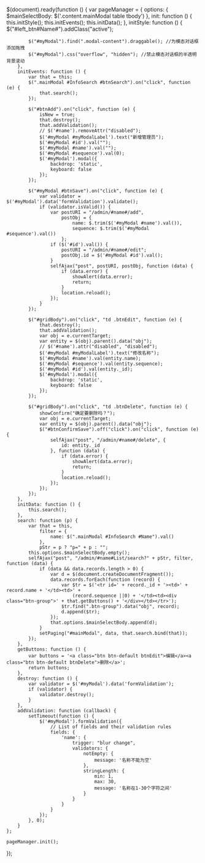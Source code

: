 $(document).ready(function () {
    var pageManager = {
        options: {
            $mainSelectBody: $('.content.mainModal table tbody')
        },
        init: function () {
            this.initStyle();
            this.initEvents();
            this.initData();
        },
        initStyle: function () {
            $("#left_btn#Name#").addClass("active");

            $("#myModal").find(".modal-content").draggable(); //为模态对话框添加拖拽
            $("#myModal").css("overflow", "hidden"); //禁止模态对话框的半透明背景滚动
        },
        initEvents: function () {
            var that = this;
            $(".mainModal #InfoSearch #btnSearch").on("click", function (e) {
                that.search();
            });

            $("#btnAdd").on("click", function (e) {
                isNew = true;
                that.destroy();
                that.addValidation();
                // $('#name').removeAttr("disabled");
                $('#myModal #myModalLabel').text("新增管理员");
                $('#myModal #id').val("");
                $('#myModal #name').val("");
                $('#myModal #sequence').val(0);
                $('#myModal').modal({
                    backdrop: 'static',
                    keyboard: false
                });
            });

            $("#myModal #btnSave").on("click", function (e) {
                var validator = $('#myModal').data('formValidation').validate();
                if (validator.isValid()) {
                    var postURI = "/admin/#name#/add",
                        postObj = {
                            name: $.trim($('#myModal #name').val()),
                            sequence: $.trim($('#myModal #sequence').val())
                        };
                    if ($('#id').val()) {
                        postURI = "/admin/#name#/edit";
                        postObj.id = $('#myModal #id').val();
                    }
                    selfAjax("post", postURI, postObj, function (data) {
                        if (data.error) {
                            showAlert(data.error);
                            return;
                        }
                        location.reload();
                    });
                }
            });

            $("#gridBody").on("click", "td .btnEdit", function (e) {
                that.destroy();
                that.addValidation();
                var obj = e.currentTarget;
                var entity = $(obj).parent().data("obj");
                // $('#name').attr("disabled", "disabled");
                $('#myModal #myModalLabel').text("修改名称");
                $('#myModal #name').val(entity.name);
                $('#myModal #sequence').val(entity.sequence);
                $('#myModal #id').val(entity._id);
                $('#myModal').modal({
                    backdrop: 'static',
                    keyboard: false
                });
            });

            $("#gridBody").on("click", "td .btnDelete", function (e) {
                showConfirm("确定要删除吗？");
                var obj = e.currentTarget;
                var entity = $(obj).parent().data("obj");
                $("#btnConfirmSave").off("click").on("click", function (e) {
                    selfAjax("post", "/admin/#name#/delete", {
                        id: entity._id
                    }, function (data) {
                        if (data.error) {
                            showAlert(data.error);
                            return;
                        }
                        location.reload();
                    });
                });
            });
        },
        initData: function () {
            this.search();
        },
        search: function (p) {
            var that = this,
                filter = {
                    name: $(".mainModal #InfoSearch #Name").val()
                },
                pStr = p ? "p=" + p : "";
            this.options.$mainSelectBody.empty();
            selfAjax("post", "/admin/#name#List/search?" + pStr, filter, function (data) {
                if (data && data.records.length > 0) {
                    var d = $(document.createDocumentFragment());
                    data.records.forEach(function (record) {
                        var $tr = $('<tr id=' + record._id + '><td>' + record.name + '</td><td>' +
                            (record.sequence ||0) + '</td><td><div class="btn-group">' + that.getButtons() + '</div></td></tr>');
                        $tr.find(".btn-group").data("obj", record);
                        d.append($tr);
                    });
                    that.options.$mainSelectBody.append(d);
                }
                setPaging("#mainModal", data, that.search.bind(that));
            });
        },
        getButtons: function () {
            var buttons = '<a class="btn btn-default btnEdit">编辑</a><a class="btn btn-default btnDelete">删除</a>';
            return buttons;
        },
        destroy: function () {
            var validator = $('#myModal').data('formValidation');
            if (validator) {
                validator.destroy();
            }
        },
        addValidation: function (callback) {
            setTimeout(function () {
                $('#myModal').formValidation({
                    // List of fields and their validation rules
                    fields: {
                        'name': {
                            trigger: "blur change",
                            validators: {
                                notEmpty: {
                                    message: '名称不能为空'
                                },
                                stringLength: {
                                    min: 1,
                                    max: 30,
                                    message: '名称在1-30个字符之间'
                                }
                            }
                        }
                    }
                });
            }, 0);
        }
    };

    pageManager.init();
});